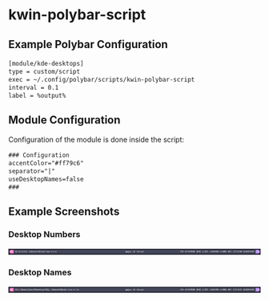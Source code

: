 # kwin-polybar-script

## Example Polybar Configuration

```
[module/kde-desktops]
type = custom/script
exec = ~/.config/polybar/scripts/kwin-polybar-script
interval = 0.1
label = %output%
```

## Module Configuration
Configuration of the module is done inside the script:
```
### Configuration
accentColor="#ff79c6"
separator="|"
useDesktopNames=false
###
```

## Example Screenshots

### Desktop Numbers
![Example Screenshot 1](screenshot-1.png)

### Desktop Names
![Example Screenshot 2](screenshot-2.png)
